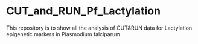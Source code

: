 # CUT_and_RUN_Pf_Lactylation
This repository is to show all the analysis of CUT&amp;RUN data for Lactylation epigenetic markers in Plasmodium falciparum
